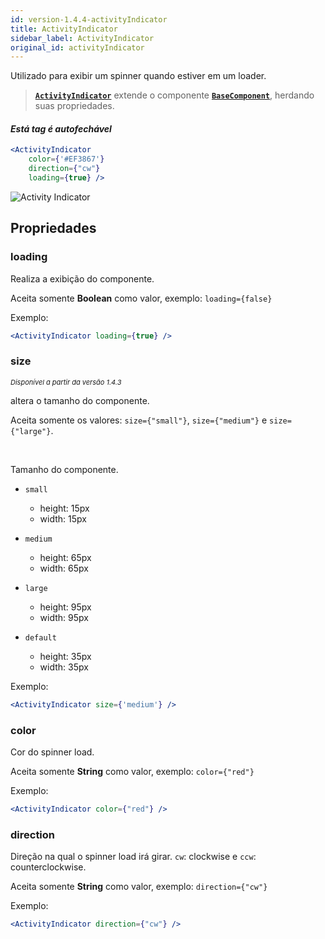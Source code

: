 ```yaml
---
id: version-1.4.4-activityIndicator
title: ActivityIndicator
sidebar_label: ActivityIndicator
original_id: activityIndicator
---
```


Utilizado para exibir um spinner quando estiver em um loader.

> [**`ActivityIndicator`**]() extende o componente [**`BaseComponent`**](components_base.md), herdando suas propriedades.

#### *Está tag é autofechável*

```jsx
<ActivityIndicator 
    color={'#EF3867'}
    direction={"cw"} 
    loading={true} />
```
![Activity Indicator](assets/old_versions/activityIndicator.png)


## Propriedades

### loading 

Realiza a exibição do componente. 

Aceita somente **Boolean** como valor, exemplo: ```loading={false}``` 

Exemplo: 

```jsx
<ActivityIndicator loading={true} />
```

### size 

<p style="font-size: 11px; font-style: italic;">Disponível a partir da versão 1.4.3</p>

altera o tamanho do componente. 

Aceita somente os valores: ```size={"small"}```, ```size={"medium"}``` e ```size={"large"}```.

<br>

Tamanho do componente.
-   ```small```   
    -   height: 15px
    -   width: 15px
       
        
-   ```medium```
   
    -   height: 65px
    -   width: 65px
       
        
-   ```large```
   
    -   height: 95px
    -   width: 95px
       
       
-   ```default```
   
    -   height: 35px
    -   width: 35px
     
 

Exemplo: 

```jsx
<ActivityIndicator size={'medium'} />
```

### color

Cor do spinner load.


Aceita somente **String** como valor, exemplo: ```color={"red"}``` 

Exemplo: 

```jsx
<ActivityIndicator color={"red"} />
```

### direction

Direção na qual o spinner load irá girar. ```cw```: clockwise e ```ccw```: counterclockwise.


Aceita somente **String**  como valor, exemplo: ```direction={"cw"}``` 

Exemplo: 

```jsx
<ActivityIndicator direction={"cw"} />
```
